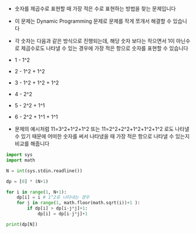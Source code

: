 - 숫자를 제곱수로 표현할 때 가장 적은 수로 표현하는 방법을 찾는 문제입니다

- 이 문제는 Dynamic Programming 문제로 문제를 작게 쪼개서 해결할 수 있습니다

- 각 숫자는 다음과 같은 방식으로 진행되는데, 해당 숫자 보다는 작으면서 1이 아닌수로 제곱수로도 나타낼 수 있는 경우에 가장 적은 항으로 숫자를 표현할 수 있습니다

- 1 - 1^2
- 2 - 1^2 + 1^2
- 3 - 1^2 + 1^2 + 1^2
- 4 - 2^2
- 5 - 2^2 + 1^1
- 6 - 2^2 + 1^1 + 1^1

- 문제의 예시처럼 11=3^2+1^2+1^2 또는 11=2^2+2^2+1^2+1^2+1^2 로도 나타낼 수 있기 때문에 어떠한 숫자를 써서 나타냈을 때 가장 적은 항으로 나타낼 수 있는지 비교를 해줍니다

```python
import sys
import math

N = int(sys.stdin.readline())

dp = [0] * (N+1)

for i in range(1, N+1):
    dp[i] = i # 1^2로 나타내는 경우
    for j in range(1, math.floor(math.sqrt(i))+1 ):
        if dp[i] > dp[i-j*j]+1:
            dp[i] = dp[i-j*j]+1

print(dp[N])

```
